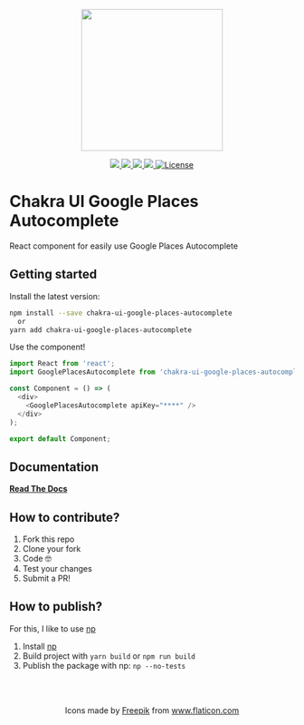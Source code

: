 <p align="center">
  <a href="https://tintef.github.io/chakra-ui-google-places-autocomplete" target="_blank">
    <img width="250"src="https://raw.githubusercontent.com/tintef/chakra-ui-google-places-autocomplete/master/docs/static/img/logo.svg">
  </a>
</p>

<p align="center">
  <a href="https://www.npmjs.com/package/chakra-ui-google-places-autocomplete">
    <img src="https://img.shields.io/npm/v/chakra-ui-google-places-autocomplete.svg"/>
    <img src="https://img.shields.io/npm/dm/chakra-ui-google-places-autocomplete.svg"/>
  </a>
  <a href="https://travis-ci.org/tintef/chakra-ui-google-places-autocomplete">
    <img src="https://www.travis-ci.com/Tintef/chakra-ui-google-places-autocomplete.svg?branch=master" />
  </a>
  <a href="https://packagequality.com/#?package=chakra-ui-google-places-autocomplete">
    <img src="https://npm.packagequality.com/shield/chakra-ui-google-places-autocomplete.svg"/>
  </a>
  <a href="https://www.npmjs.com/package/chakra-ui-google-places-autocomplete">
    <img src="https://img.shields.io/npm/l/chakra-ui-google-places-autocomplete.svg" alt="License">
  </a>
</p>

# Chakra UI Google Places Autocomplete

React component for easily use Google Places Autocomplete

## Getting started

Install the latest version:

```sh
npm install --save chakra-ui-google-places-autocomplete
  or
yarn add chakra-ui-google-places-autocomplete
```

Use the component!

```js
import React from 'react';
import GooglePlacesAutocomplete from 'chakra-ui-google-places-autocomplete';

const Component = () => (
  <div>
    <GooglePlacesAutocomplete apiKey="****" />
  </div>
);

export default Component;
```

## Documentation

[**Read The Docs**](https://tintef.github.io/chakra-ui-google-places-autocomplete)

## How to contribute?

1. Fork this repo
2. Clone your fork
3. Code 🤓
4. Test your changes
5. Submit a PR!

## How to publish?

For this, I like to use [np](https://github.com/sindresorhus/np)

1. Install [np](https://github.com/sindresorhus/np)
2. Build project with `yarn build` or `npm run build`
3. Publish the package with np: `np --no-tests`

<br />
<br />
<p align="center">
  Icons made by <a href="https://www.flaticon.com/authors/freepik" title="Freepik">Freepik</a> from <a href="https://www.flaticon.com/" title="Flaticon">www.flaticon.com</a>
</p>
